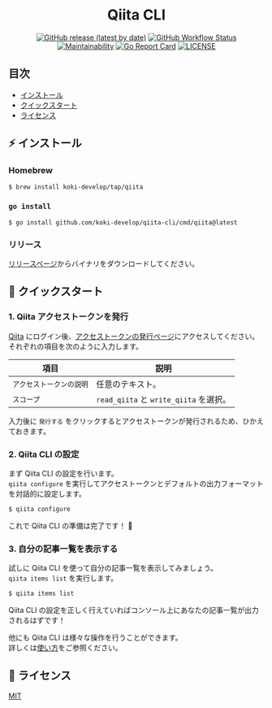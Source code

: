 <h1 align="center">
Qiita CLI
</h1>

<p align="center">
<a href="https://github.com/koki-develop/qiita-cli/releases/latest"><img src="https://img.shields.io/github/v/release/koki-develop/qiita-cli?style=flat-square" alt="GitHub release (latest by date)"></a>
<a href="https://github.com/koki-develop/qiita-cli/actions/workflows/ci.yml"><img src="https://img.shields.io/github/actions/workflow/status/koki-develop/qiita-cli/ci.yml?logo=github&amp;style=flat-square" alt="GitHub Workflow Status"></a>
<a href="https://codeclimate.com/github/koki-develop/qiita-cli/maintainability"><img src="https://img.shields.io/codeclimate/maintainability/koki-develop/qiita-cli?style=flat-square&amp;logo=codeclimate" alt="Maintainability"></a>
<a href="https://goreportcard.com/report/github.com/koki-develop/qiita-cli"><img src="https://goreportcard.com/badge/github.com/koki-develop/qiita-cli?style=flat-square" alt="Go Report Card"></a>
<a href="./LICENSE"><img src="https://img.shields.io/github/license/koki-develop/qiita-cli?style=flat-square" alt="LICENSE"></a>
</p>

## 目次

- [インストール](TODO)
- [クイックスタート](TODO)
- [ライセンス](TODO)

## :zap: インストール

### Homebrew

```console
$ brew install koki-develop/tap/qiita
```

### `go install`

```console
$ go install github.com/koki-develop/qiita-cli/cmd/qiita@latest
```

### リリース

[リリースページ](https://github.com/koki-develop/qiita-cli/releases/latest)からバイナリをダウンロードしてください。

## :beginner: クイックスタート

### 1. Qiita アクセストークンを発行

[Qiita](https://qiita.com) にログイン後、[アクセストークンの発行ページ](https://qiita.com/settings/tokens/new)にアクセスしてください。  
それぞれの項目を次のように入力します。

| 項目 | 説明 |
| --- | --- |
| `アクセストークンの説明` | 任意のテキスト。 |
| `スコープ` | `read_qiita` と `write_qiita` を選択。 |

入力後に `発行する` をクリックするとアクセストークンが発行されるため、ひかえておきます。

### 2. Qiita CLI の設定

まず Qiita CLI の設定を行います。  
`qiita configure` を実行してアクセストークンとデフォルトの出力フォーマットを対話的に設定します。

```sh
$ qiita configure
```

これで Qiita CLI の準備は完了です！ :tada:

### 3. 自分の記事一覧を表示する

試しに Qiita CLI を使って自分の記事一覧を表示してみましょう。  
`qiita items list` を実行します。

```sh
$ qiita items list
```

Qiita CLI の設定を正しく行えていればコンソール上にあなたの記事一覧が出力されるはずです！  

他にも Qiita CLI は様々な操作を行うことができます。  
詳しくは[使い方](./docs/usage.md)をご参照ください。

## :memo: ライセンス

[MIT](./LICENSE)
